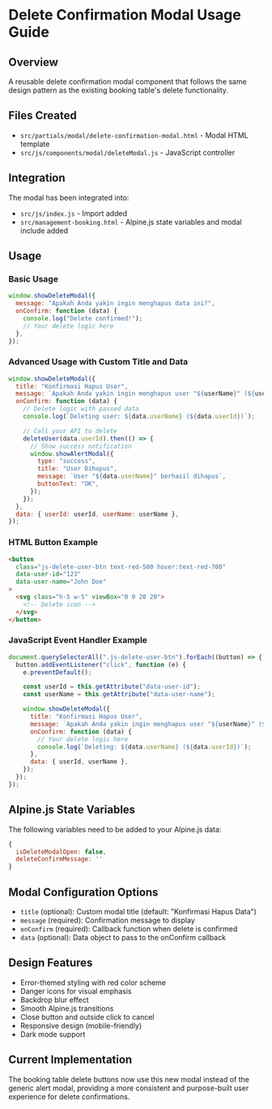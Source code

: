 # Delete Confirmation Modal Usage Guide

## Overview

A reusable delete confirmation modal component that follows the same design pattern as the existing booking table's delete functionality.

## Files Created

- `src/partials/modal/delete-confirmation-modal.html` - Modal HTML template
- `src/js/components/modal/deleteModal.js` - JavaScript controller

## Integration

The modal has been integrated into:

- `src/js/index.js` - Import added
- `src/management-booking.html` - Alpine.js state variables and modal include added

## Usage

### Basic Usage

```javascript
window.showDeleteModal({
  message: "Apakah Anda yakin ingin menghapus data ini?",
  onConfirm: function (data) {
    console.log("Delete confirmed!");
    // Your delete logic here
  },
});
```

### Advanced Usage with Custom Title and Data

```javascript
window.showDeleteModal({
  title: "Konfirmasi Hapus User",
  message: `Apakah Anda yakin ingin menghapus user "${userName}" (${userId})?`,
  onConfirm: function (data) {
    // Delete logic with passed data
    console.log(`Deleting user: ${data.userName} (${data.userId})`);

    // Call your API to delete
    deleteUser(data.userId).then(() => {
      // Show success notification
      window.showAlertModal({
        type: "success",
        title: "User Dihapus",
        message: `User "${data.userName}" berhasil dihapus`,
        buttonText: "OK",
      });
    });
  },
  data: { userId: userId, userName: userName },
});
```

### HTML Button Example

```html
<button
  class="js-delete-user-btn text-red-500 hover:text-red-700"
  data-user-id="123"
  data-user-name="John Doe"
>
  <svg class="h-5 w-5" viewBox="0 0 20 20">
    <!-- Delete icon -->
  </svg>
</button>
```

### JavaScript Event Handler Example

```javascript
document.querySelectorAll(".js-delete-user-btn").forEach((button) => {
  button.addEventListener("click", function (e) {
    e.preventDefault();

    const userId = this.getAttribute("data-user-id");
    const userName = this.getAttribute("data-user-name");

    window.showDeleteModal({
      title: "Konfirmasi Hapus User",
      message: `Apakah Anda yakin ingin menghapus user "${userName}" (${userId})?`,
      onConfirm: function (data) {
        // Your delete logic here
        console.log(`Deleting: ${data.userName} (${data.userId})`);
      },
      data: { userId, userName },
    });
  });
});
```

## Alpine.js State Variables

The following variables need to be added to your Alpine.js data:

```javascript
{
  isDeleteModalOpen: false,
  deleteConfirmMessage: ''
}
```

## Modal Configuration Options

- `title` (optional): Custom modal title (default: "Konfirmasi Hapus Data")
- `message` (required): Confirmation message to display
- `onConfirm` (required): Callback function when delete is confirmed
- `data` (optional): Data object to pass to the onConfirm callback

## Design Features

- Error-themed styling with red color scheme
- Danger icons for visual emphasis
- Backdrop blur effect
- Smooth Alpine.js transitions
- Close button and outside click to cancel
- Responsive design (mobile-friendly)
- Dark mode support

## Current Implementation

The booking table delete buttons now use this new modal instead of the generic alert modal, providing a more consistent and purpose-built user experience for delete confirmations.
